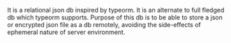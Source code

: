 It is a relational json db inspired by typeorm. It is an alternate to full fledged db which typeorm supports. Purpose of this db is to be able to store a json or encrypted json file as a db remotely, avoiding the side-effects of ephemeral nature of server environment. 
